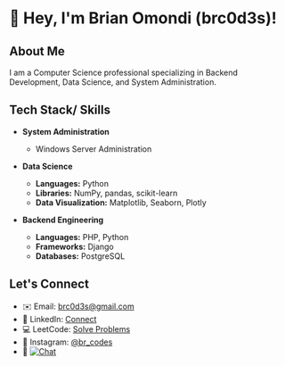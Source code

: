 # 👋 Hey, I'm Brian Omondi (brc0d3s)!

## About Me
I am a Computer Science professional specializing in Backend Development, Data Science, and System Administration.

## Tech Stack/ Skills
- **System Administration**
  - Windows Server Administration

- **Data Science**
  - **Languages:** Python
  - **Libraries:** NumPy, pandas, scikit-learn
  - **Data Visualization:** Matplotlib, Seaborn, Plotly

- **Backend Engineering**
  - **Languages:** PHP, Python
  - **Frameworks:** Django
  - **Databases:** PostgreSQL


## Let's Connect
- ✉️ Email: [brc0d3s@gmail.com](mailto:brc0d3s@gmail.com)
- 🔗 LinkedIn: [Connect](https://www.linkedin.com/in/brian-omondi-13a5b9257/)
- 💻 LeetCode: [Solve Problems](https://leetcode.com/brc0d3s/)
- 📸 Instagram: [@br_codes](https://www.instagram.com/br_codes/)
- 📱 [![Chat](https://img.shields.io/badge/WhatsApp-Chat-green?style=flat-square&logo=whatsapp)](https://wa.me/254755913175?text=Hello%20Brian%20Omondi,%20I%20have%20gotten%20your%20contact%20from%20GitHub!)
